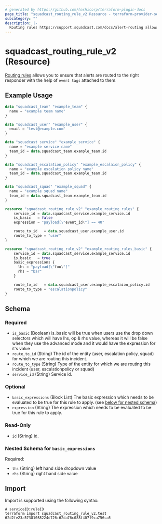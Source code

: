 ```yaml
---
# generated by https://github.com/hashicorp/terraform-plugin-docs
page_title: "squadcast_routing_rule_v2 Resource - terraform-provider-squadcast"
subcategory: ""
description: |-
  Routing rules https://support.squadcast.com/docs/alert-routing allows you to ensure that alerts are routed to the right responder with the help of event tags attached to them.
---
```


# squadcast_routing_rule_v2 (Resource)

[Routing rules](https://support.squadcast.com/docs/alert-routing) allows you to ensure that alerts are routed to the right responder with the help of `event tags` attached to them.

## Example Usage

```terraform
data "squadcast_team" "example_team" {
  name = "example team name"
}

data "squadcast_user" "example_user" {
  email = "test@example.com"
}

data "squadcast_service" "example_service" {
  name = "example service name"
  team_id = data.squadcast_team.example_team.id
}

data "squadcast_escalation_policy" "example_escalaion_policy" {
  name = "example escalation policy name"
  team_id = data.squadcast_team.example_team.id
}

data "squadcast_squad" "example_squad" {
  name = "example squad name"
  team_id = data.squadcast_team.example_team.id
}

resource "squadcast_routing_rule_v2" "example_routing_rules" {
    service_id = data.squadcast_service.example_service.id
    is_basic   = false
    expression = "payload[\"event_id\"] == 40"

    route_to_id   = data.squadcast_user.example_user.id
    route_to_type = "user"
}

resource "squadcast_routing_rule_v2" "example_routing_rules_basic" {
    service_id = data.squadcast_service.example_service.id
    is_basic   = true
    basic_expressions {
      lhs = "payload[\"foo\"]"
      rhs = "bar"
    }

    route_to_id   = data.squadcast_user.example_escalaion_policy.id
    route_to_type = "escalationpolicy"
}
```

<!-- schema generated by tfplugindocs -->
## Schema

### Required

- `is_basic` (Boolean) is_basic will be true when users use the drop down selectors which will have lhs, op & rhs value, whereas it will be false when they use the advanced mode and it would have the expression for it's value
- `route_to_id` (String) The id of the entity (user, escalation policy, squad) for which we are routing this incident.
- `route_to_type` (String) Type of the entity for which we are routing this incident (user, escalationpolicy or squad)
- `service_id` (String) Service id.

### Optional

- `basic_expressions` (Block List) The basic expression which needs to be evaluated to be true for this rule to apply. (see [below for nested schema](#nestedblock--basic_expressions))
- `expression` (String) The expression which needs to be evaluated to be true for this rule to apply.

### Read-Only

- `id` (String) id.

<a id="nestedblock--basic_expressions"></a>
### Nested Schema for `basic_expressions`

Required:

- `lhs` (String) left hand side dropdown value
- `rhs` (String) right hand side value

## Import

Import is supported using the following syntax:

```shell
# serviceID:ruleID
terraform import squadcast_routing_rule_v2.test 62d2fe23a57381088224d726:62da76c088f407f9ca756ca5
```
